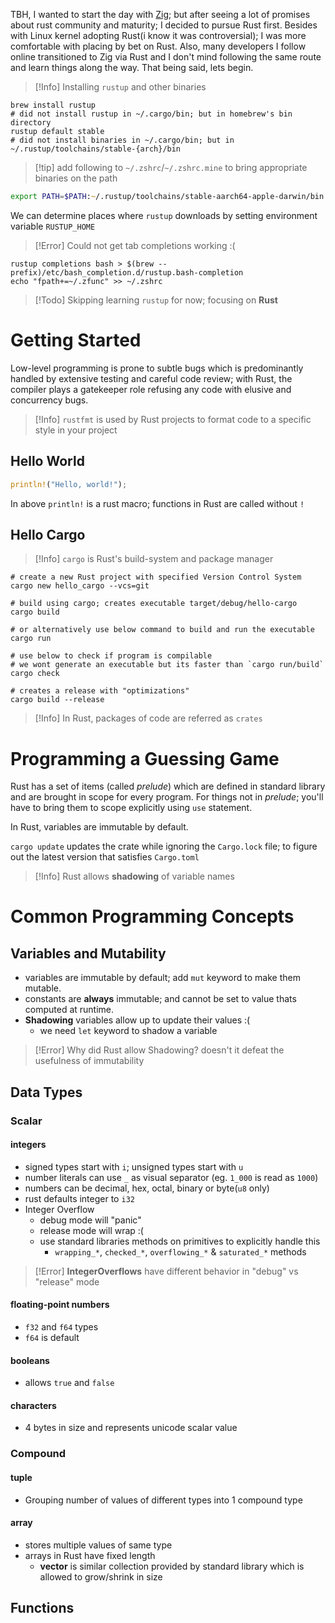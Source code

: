TBH, I wanted to start the day with [Zig](https://ziglang.org/); but after seeing a lot of promises about rust community and maturity; I decided to pursue Rust first.
Besides with Linux kernel adopting Rust(i know it was controversial); I was more comfortable with placing by bet on Rust. Also, many developers I follow online transitioned to Zig via Rust and I don't mind following the same route and learn things along the way.
That being said, lets begin.

> [!Info] Installing `rustup` and other binaries
```
brew install rustup
# did not install rustup in ~/.cargo/bin; but in homebrew's bin directory
rustup default stable
# did not install binaries in ~/.cargo/bin; but in ~/.rustup/toolchains/stable-{arch}/bin
```
> [!tip] add following to `~/.zshrc`/`~/.zshrc.mine` to bring appropriate binaries on the path
```zsh
export PATH=$PATH:~/.rustup/toolchains/stable-aarch64-apple-darwin/bin
```

We can determine places where `rustup` downloads by setting environment variable `RUSTUP_HOME`

> [!Error] Could not get tab completions working :(
```
rustup completions bash > $(brew --prefix)/etc/bash_completion.d/rustup.bash-completion
echo "fpath+=~/.zfunc" >> ~/.zshrc
```

> [!Todo] Skipping learning `rustup` for now; focusing on **Rust** 

# Getting Started

Low-level programming is prone to subtle bugs which is predominantly handled by extensive testing and careful code review; with Rust, the compiler plays a gatekeeper role refusing any code with elusive and concurrency bugs.

> [!Info] `rustfmt` is used by Rust projects to format code to a specific style in your project

## Hello World
```rust
println!("Hello, world!");
```
In above `println!` is a rust macro; functions in Rust are called without `!`

## Hello Cargo

> [!Info] `cargo` is Rust's build-system and package manager

```
# create a new Rust project with specified Version Control System
cargo new hello_cargo --vcs=git

# build using cargo; creates executable target/debug/hello-cargo
cargo build

# or alternatively use below command to build and run the executable
cargo run

# use below to check if program is compilable
# we wont generate an executable but its faster than `cargo run/build`
cargo check

# creates a release with "optimizations"
cargo build --release
```

> [!Info] In Rust, packages of code are referred as `crates`

# Programming a Guessing Game

Rust has a set of items (called *prelude*) which are defined in standard library and are brought in scope for every program.
For things not in *prelude*; you'll have to bring them to scope explicitly using `use` statement.

In Rust, variables are immutable by default.

`cargo update` updates the crate while ignoring the `Cargo.lock` file; to figure out the latest version that satisfies `Cargo.toml`

> [!Info] Rust allows **shadowing** of variable names

# Common Programming Concepts
## Variables and Mutability
- variables are immutable by default; add `mut` keyword to make them mutable.
- constants are **always** immutable; and cannot be set to value thats computed at runtime.
- **Shadowing** variables allow up to update their values :(
	- we need `let` keyword to shadow a variable
> [!Error] Why did Rust allow Shadowing? doesn't it defeat the usefulness of immutability

## Data Types
### Scalar
#### integers
- signed types start with `i`; unsigned types start with `u`
- number literals can use `_` as visual separator (eg. `1_000` is read as `1000`)
- numbers can be decimal, hex, octal, binary or byte(`u8` only)
- rust defaults integer to `i32`
- Integer Overflow
	- debug mode will "panic"
	- release mode will wrap :(
	- use standard libraries methods on primitives to explicitly handle this
		- `wrapping_*`, `checked_*`, `overflowing_*` & `saturated_*` methods
> [!Error] **IntegerOverflows** have different behavior in "debug" vs "release" mode
#### floating-point numbers
* `f32` and `f64` types
* `f64` is default
#### booleans
* allows `true` and `false`
#### characters
* 4 bytes in size and represents unicode scalar value
### Compound
#### tuple
* Grouping number of values of different types into 1 compound type
#### array
* stores multiple values of same type
* arrays in Rust have fixed length
	* **vector** is similar collection provided by standard library which is allowed to grow/shrink in size
## Functions
